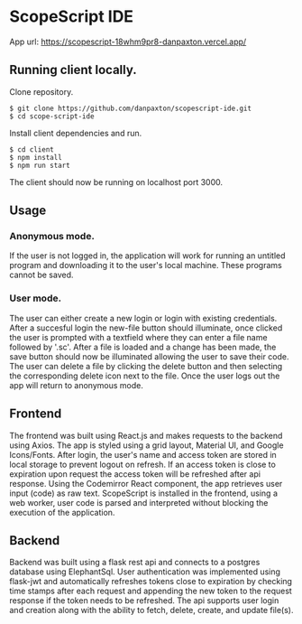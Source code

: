 # ScopeScript IDE
App url: https://scopescript-18whm9pr8-danpaxton.vercel.app/
## Running client locally.

Clone repository.
```console
$ git clone https://github.com/danpaxton/scopescript-ide.git
$ cd scope-script-ide
```

Install client dependencies and run.
```console
$ cd client
$ npm install
$ npm run start
```
The client should now be running on localhost port 3000.

## Usage
### Anonymous mode.
If the user is not logged in, the application will work for running an untitled program and downloading it to the user's local machine. These programs cannot be saved.

### User mode.
The user can either create a new login or login with existing credentials. After a succesful login the new-file button should illuminate, once clicked the user is prompted with a textfield where they can enter a file name followed by '.sc'. After a file is loaded and a change has been made, the save button should now be illuminated allowing the user to save their code. The user can delete a file by clicking the delete button and then selecting the corresponding delete icon next to the file. Once the user logs out the app will return to anonymous mode.

## Frontend
The frontend was built using React.js and makes requests to the backend using Axios. The app is styled using a grid layout, Material UI, and Google Icons/Fonts. After login, the user's name and access token are stored in local storage to prevent logout on refresh. If an access token is close to expiration upon request the access token will be refreshed after api response. Using the Codemirror React component, the app retrieves user input (code) as raw text. ScopeScript is installed in the frontend, using a web worker, user code is parsed and interpreted without blocking the execution of the application.


## Backend
Backend was built using a flask rest api and connects to a postgres database using ElephantSql. User authentication was implemented using flask-jwt and automatically refreshes tokens close to expiration by checking time stamps after each request and appending the new token to the request response if the token needs to be refreshed. The api supports user login and creation along with the ability to fetch, delete, create, and update file(s). 
